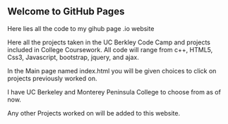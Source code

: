 ## Welcome to GitHub Pages

Here lies all the code to my gihub page .io website

Here all the projects taken in the UC Berkley Code Camp and projects included in College Coursework. All code will range from c++, HTML5, Css3, Javascript, bootstrap, jquery, and ajax.

In the Main page named index.html you will be given choices to click on projects previously worked on.

I have UC Berkeley and Monterey Peninsula College to choose from as of now. 

Any other Projects worked on will be added to this website.
